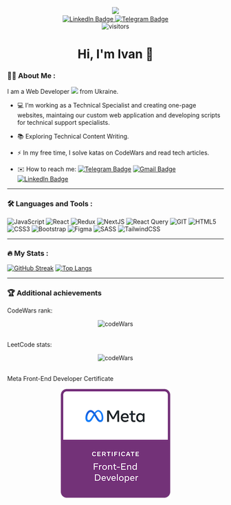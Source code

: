 <div id="header" align="center">

  <img src="https://media.giphy.com/media/v1.Y2lkPTc5MGI3NjExZGd6d3Nhc2htdHowd3d5OWI1dzBhNGRicHp3eG5iOXZxYWNhMXhkOSZlcD12MV9pbnRlcm5hbF9naWZfYnlfaWQmY3Q9Zw/qgQUggAC3Pfv687qPC/giphy.gif" width="300"/>

  <div id="badges">
    <a href="https://www.linkedin.com/in/ivan-vasiunin-9967a5132/">
      <img src="https://img.shields.io/badge/LinkedIn-blue?style=for-the-badge&logo=linkedin&logoColor=white" alt="LinkedIn Badge"/>
    </a>
    <a href="https://t.me/IvanVasiunin">
      <img src="https://img.shields.io/badge/Telegram-blue?style=for-the-badge&logo=telegram&logoColor=white" alt="Telegram Badge"/>
    </a>
  </div>
  
  <img src="https://komarev.com/ghpvc/?username=ivanvaiunin&style=flat-square&color=blue" alt="visitors"/>

  <h1>
    Hi, I'm Ivan 👋
  </h1>
  
</div>


### :man_technologist: About Me :

I am a Web Developer <img src="https://media.giphy.com/media/WUlplcMpOCEmTGBtBW/giphy.gif" width="30"> from Ukraine.

- :computer: I’m working as a Technical Specialist and creating one-page websites, maintaing our custom web application and developing scripts for technical support specialists.

- :books: Exploring Technical Content Writing.

- :zap: In my free time, I solve katas on CodeWars and read tech articles.

- :envelope: How to reach me: [![Telegram Badge](https://img.shields.io/badge/-IvanVasiunin-blue?style=flat&logo=Telegram&logoColor=white)](https://t.me/IvanVasiunin) [![Gmail Badge](https://img.shields.io/badge/-ivanvasyunin@gmail.com-red?style=flat&logo=Gmail&logoColor=white)](mailto:ivanvasyunin@gmail.com) [![LinkedIn Badge](https://img.shields.io/badge/-IvanVasiunin-blue?style=flat&logo=Linkedin&logoColor=white)](https://www.linkedin.com/in/ivan-vasiunin-9967a5132/)

---
### :hammer_and_wrench: Languages and Tools :

![JavaScript](https://img.shields.io/badge/JavaScript-F7DF1E?style=for-the-badge&logo=javascript&logoColor=black)
![React](https://img.shields.io/badge/react-%2320232a.svg?style=for-the-badge&logo=react&logoColor=%2361DAFB)
![Redux](https://img.shields.io/badge/redux-%23593d88.svg?style=for-the-badge&logo=redux&logoColor=white)
![NextJS](https://img.shields.io/badge/next.js-000000?style=for-the-badge&logo=nextdotjs&logoColor=white)
![React Query](https://img.shields.io/badge/-React%20Query-FF4154?style=for-the-badge&logo=react%20query&logoColor=white)
![GIT](https://img.shields.io/badge/GIT-E44C30?style=for-the-badge&logo=git&logoColor=white)
![HTML5](https://img.shields.io/badge/html5-%23E34F26.svg?style=for-the-badge&logo=html5&logoColor=white)
![CSS3](https://img.shields.io/badge/css3-%231572B6.svg?style=for-the-badge&logo=css3&logoColor=white)
![Bootstrap](https://img.shields.io/badge/bootstrap-%23563D7C.svg?style=for-the-badge&logo=bootstrap&logoColor=white)
![Figma](https://img.shields.io/badge/figma-%23F24E1E.svg?style=for-the-badge&logo=figma&logoColor=white)
![SASS](https://img.shields.io/badge/SASS-hotpink.svg?style=for-the-badge&logo=SASS&logoColor=white)
![TailwindCSS](https://img.shields.io/badge/tailwindcss-%2338B2AC.svg?style=for-the-badge&logo=tailwind-css&logoColor=white)

---
### :fire: My Stats :

[![GitHub Streak](https://streak-stats.demolab.com?user=ivanvasiunin&theme=transparent&hide_border=true&mode=weekly&fire=FF2222&dates=2C68F6&currStreakLabel=2C68F6&currStreakNum=2C68F6)](https://git.io/streak-stats)   [![Top Langs](https://github-readme-stats.vercel.app/api/top-langs/?username=ivanvasiunin&layout=compact)](https://github.com/anuraghazra/github-readme-stats)

---
### :trophy: Additional achievements

CodeWars rank:

<div align="center">
  <img src="https://www.codewars.com/users/IvanVasiunin/badges/large" alt="codeWars"/>
</div>

<br>

LeetCode stats:

<div align="center">
  <img src="https://leetcode-stats-six.vercel.app/api?username=ivanvasiunin&theme=dark" alt="codeWars"/>
</div>

<br>

Meta Front-End Developer Certificate

<div align="center">
  <a href="https://www.credly.com/badges/4db639f9-f676-4f37-89f8-0fcd6455cf96/public_url">
    <img src="https://github.com/IvanVasiunin/IvanVasiunin/blob/main/img/meta-front-end-developer-certificate.png" alt="certificate" />
  </a>
</div>

